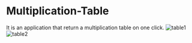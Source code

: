 # Multiplication-Table
It is an application that return a multiplication table on one click.
![table1](https://user-images.githubusercontent.com/84366746/119461234-20830e00-bd5d-11eb-9ce0-3116e5688015.jpg)
![table2](https://user-images.githubusercontent.com/84366746/119461345-37c1fb80-bd5d-11eb-8cd2-e2430199b1b2.jpg)
